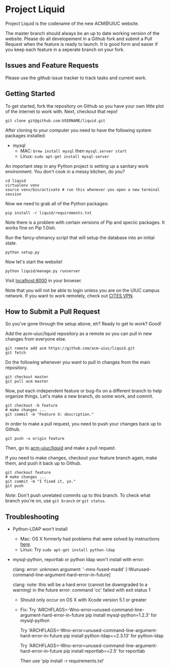 Project Liquid
==============

Project Liquid is the codename of the new ACM@UIUC website.

The master branch should always be an up to date working version of the website. Please do all
developement in a Github fork and submit a Pull Request when the feature is ready to launch. It
is good form and easier if you keep each feature in a seperate branch on your fork.

Issues and Feature Requests
---------------------------
Please use the github issue tracker to track tasks and current work.

Getting Started
---------------
To get started, fork the repository on Github so you have your own little plot of the internet
to work with. Next, checkout that repo!

    git clone git@github.com:USERNAME/liquid.git

After cloning to your computer you need to have the following system packages installed:
* mysql
  * MAC: `brew install mysql` then `mysql.server start`
  * Linux: `sudo apt-get install mysql-server`

An important step in any Python project is setting up a sanitary work environment. You don't
cook in a messy kitchen, do you?

    cd liquid
    virtualenv venv
    source venv/bin/activate # run this whenever you open a new terminal session

Now we need to grab all of the Python packages:

    pip install -r liquid/requirements.txt

Note there is a problem with certain versions of Pip and speciic packages. It works fine on Pip 1.0ish.

Run the fancy-shmancy script that will setup the database into an initial state.

    python setup.py

Now let's start the website!

    python liquid/manage.py runserver

Visit [localhost:8000](http://localhost:8000) in your browser.

Note that you will not be able to login unless you are on the UIUC campus network. If you want
to work remotely, check out [CITES VPN](https://www.cites.illinois.edu/vpn/download-install.html).

How to Submit a Pull Request
----------------------------
So you've gone through the setup above, eh? Ready to get to work? Good!

Add the acm-uiuc/liquid repository as a remote so you can pull in new changes from everyone else.

    git remote add acm https://github.com/acm-uiuc/liquid.git
    git fetch

Do the following whenever you want to pull in changes from the main repository.

    git checkout master
    git pull acm master

Now, put each independent feature or bug-fix on a different branch to help organize things. Let's make a new branch, do some work, and commit.

    git checkout -b feature
    # make changes ...
    git commit -m "Feature X: description."

In order to make a pull request, you need to push your changes back up to Github.

    git push -u origin feature

Then, go to [acm-uiuc/liquid](https://github.com/acm-uiuc/liquid) and make a pull
request.

If you need to make changes, checkout your feature branch again, make them, and push it back up to Github.

    git checkout feature
    # make changes ...
    git commit -m "I fixed it, yo."
    git push

*Note*: Don't push unrelated commits up to this branch. To check what branch you're on, use `git branch` or `git status`.

Troubleshooting
---------------

* Python-LDAP won't install
  * Mac: OS X formerly had problems that were solved by instructions [here](http://projects.skurfer.com/posts/2011/python_ldap_lion/).
  * Linux: Try `sudo apt-get install python-ldap`

* mysql-python, reportlab or python ldap won't install with error:

    clang: error: unknown argument: '-mno-fused-madd' [-Wunused-command-line-argument-hard-error-in-future]

    clang: note: this will be a hard error (cannot be downgraded to a warning) in the future
    error: command 'cc' failed with exit status 1

    * Should only occur on OS X with Xcode version 5.1 or greater
    * Fix:
        Try 'ARCHFLAGS=-Wno-error=unused-command-line-argument-hard-error-in-future pip install mysql-python=1.2.3' for mysql-python

        Try 'ARCHFLAGS=-Wno-error=unused-command-line-argument-hard-error-in-future pip install python-ldap==2.3.13' for python-ldap

        Try 'ARCHFLAGS=-Wno-error=unused-command-line-argument-hard-error-in-future pip install reportlab==2.5' for reportlab
        
        Then use 'pip install -r requirements.txt'
